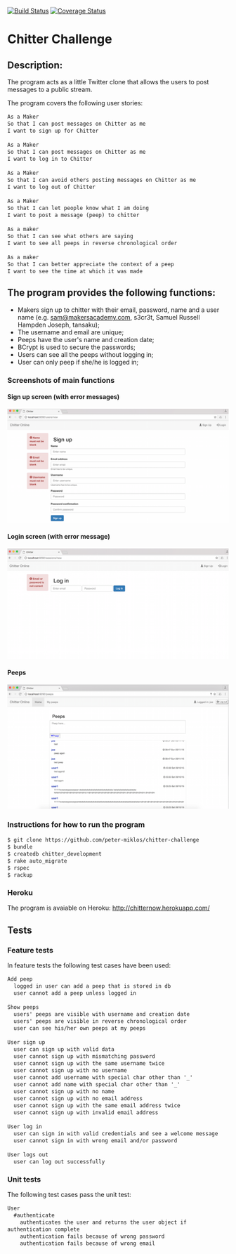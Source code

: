 [![Build Status](https://travis-ci.org/makersacademy/chitter-challenge.svg?branch=master)](https://travis-ci.org/makersacademy/chitter-challenge)
[![Coverage Status](https://camo.githubusercontent.com/f94be65e08a3d7d3f00f326f84543941dc58232b/68747470733a2f2f636f766572616c6c732e696f2f6275696c64732f373833323132372f6261646765)](https://camo.githubusercontent.com/f94be65e08a3d7d3f00f326f84543941dc58232b/68747470733a2f2f636f766572616c6c732e696f2f6275696c64732f373833323132372f6261646765)

Chitter Challenge
=================

Description:
-------

The program acts as a little Twitter clone that allows the users to post messages to a public stream.

The program covers the following user stories:

```
As a Maker
So that I can post messages on Chitter as me
I want to sign up for Chitter

As a Maker
So that I can post messages on Chitter as me
I want to log in to Chitter

As a Maker
So that I can avoid others posting messages on Chitter as me
I want to log out of Chitter

As a Maker
So that I can let people know what I am doing  
I want to post a message (peep) to chitter

As a maker
So that I can see what others are saying  
I want to see all peeps in reverse chronological order

As a maker
So that I can better appreciate the context of a peep
I want to see the time at which it was made
```

The program provides the following functions:
------

* Makers sign up to chitter with their email, password, name and a user name (e.g. sam@makersacademy.com, s3cr3t, Samuel Russell Hampden Joseph, tansaku);
* The username and email are unique;
* Peeps have the user's name and creation date;
* BCrypt is used to secure the passwords;
* Users can see all the peeps without logging in;
* User can only peep if she/he is logged in;

### Screenshots of main functions
#### Sign up screen (with error messages)
![Sign up screen](app/public/images/signup.png)

#### Login screen (with error message)
![Login screen](app/public/images/login.png)

#### Peeps
![Peeps screen](app/public/images/peeps.png)

### Instructions for how to run the program

```
$ git clone https://github.com/peter-miklos/chitter-challenge
$ bundle
$ createdb chitter_development
$ rake auto_migrate
$ rspec
$ rackup
```

### Heroku
The program is avaiable on Heroku: http://chitternow.herokuapp.com/

Tests
-------
### Feature tests
In feature tests the following test cases have been used:
```
Add peep
  logged in user can add a peep that is stored in db
  user cannot add a peep unless logged in

Show peeps
  users' peeps are visible with username and creation date
  users' peeps are visible in reverse chronological order
  user can see his/her own peeps at my peeps

User sign up
  user can sign up with valid data
  user cannot sign up with mismatching password
  user cannot sign up with the same username twice
  user cannot sign up with no username
  user cannot add username with special char other than '_'
  user cannot add name with special char other than '_'
  user cannot sign up with no name
  user cannot sign up with no email address
  user cannot sign up with the same email address twice
  user cannot sign up with invalid email address

User log in
  user can sign in with valid credentials and see a welcome message
  user cannot sign in with wrong email and/or password

User logs out
  user can log out successfully
```

### Unit tests
The following test cases pass the unit test:
```
User
  #authenticate
    authenticates the user and returns the user object if authentication complete
    authentication fails because of wrong password
    authentication fails because of wrong email
```
